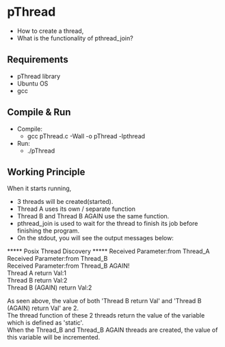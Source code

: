 # pThread
- How to create a thread,
- What is the functionality of pthread_join?

## Requirements
- pThread library 
- Ubuntu OS
- gcc

## Compile & Run
- Compile:
    - gcc pThread.c -Wall -o pThread -lpthread
- Run:
    - ./pThread

## Working Principle
When it starts running, 
- 3 threads will be created(started).
- Thread A uses its own / separate function
- Thread B and Thread B AGAIN use the same function.
- pthread_join is used to wait for the thread to finish its job before finishing the program.
- On the stdout, you will see the output messages below: <br />

*****     Posix Thread Discovery     *****
Received Parameter:from Thread_A <br />
Received Parameter:from Thread_B <br />
Received Parameter:from Thread_B AGAIN! <br />
Thread A return Val:1 <br />
Thread B return Val:2 <br />
Thread B (AGAIN) return Val:2 <br />

As seen above, the value of both 'Thread B return Val' and 'Thread B (AGAIN) return Val' are 2. <br />
The thread function of these 2 threads return the value of the variable which is defined as 'static'. <br />
When the Thread_B and Thread_B AGAIN threads are created, the value of this variable will be incremented. <br />






